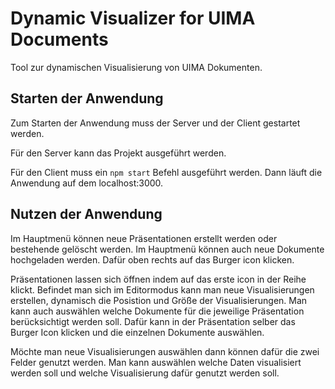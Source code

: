 # Dynamic Visualizer for UIMA Documents

Tool zur dynamischen Visualisierung von UIMA Dokumenten.

## Starten der Anwendung

Zum Starten der Anwendung muss der Server und der Client gestartet werden. 

Für den Server kann das Projekt ausgeführt werden.

Für den Client muss ein ```npm start``` Befehl ausgeführt werden. Dann läuft die Anwendung auf dem localhost:3000.


## Nutzen der Anwendung

Im Hauptmenü können neue Präsentationen erstellt werden oder bestehende gelöscht werden. 
Im Hauptmenü können auch neue Dokumente hochgeladen werden. Dafür oben rechts auf das Burger icon klicken.

Präsentationen lassen sich öffnen indem auf das erste icon in der Reihe klickt.
Befindet man sich im Editormodus kann man neue Visualisierungen erstellen, dynamisch die Posistion und Größe der Visualisierungen.
Man kann auch auswählen welche Dokumente für die jeweilige Präsentation berücksichtigt werden soll. Dafür kann in der Präsentation selber das Burger Icon klicken und die einzelnen Dokumente auswählen.

Möchte man neue Visualisierungen auswählen dann können dafür die zwei Felder genutzt werden. Man kann auswählen welche Daten visualisiert werden soll und welche Visualisierung dafür genutzt werden soll.

